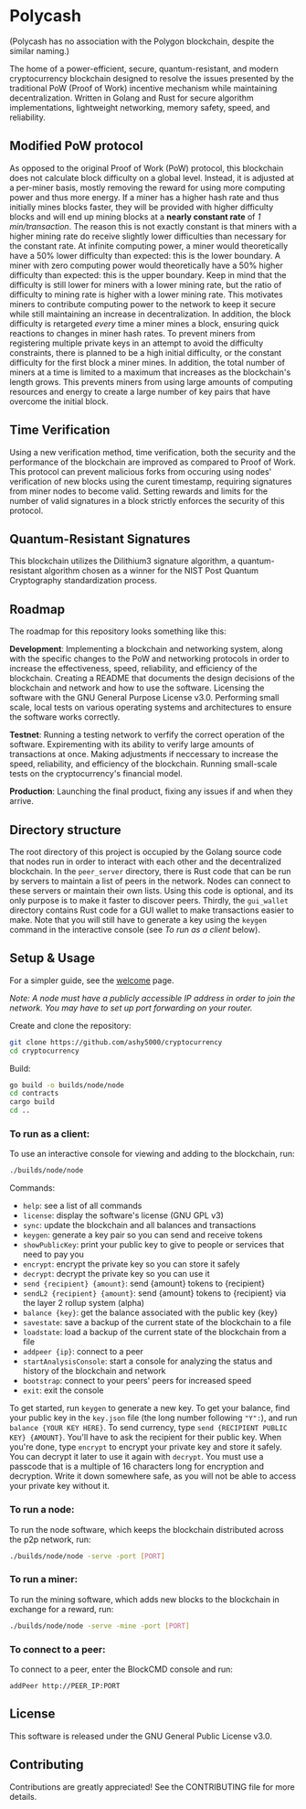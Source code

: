 # Polycash

(Polycash has no association with the Polygon blockchain, despite the similar naming.)

The home of a power-efficient, secure, quantum-resistant, and modern cryptocurrency blockchain designed to resolve the issues presented by the traditional PoW (Proof of Work) incentive mechanism while maintaining decentralization. Written in Golang and Rust for secure algorithm implementations, lightweight networking, memory safety, speed, and reliability.

## Modified PoW protocol

As opposed to the original Proof of Work (PoW) protocol, this blockchain does not calculate block difficulty on a global level. Instead, it is adjusted at a per-miner basis, mostly removing the reward for using more computing power and thus more energy. If a miner has a higher hash rate and thus initially mines blocks faster, they will be provided with higher difficulty blocks and will end up mining blocks at a **nearly constant rate** of _1 min/transaction_. The reason this is not exactly constant is that miners with a higher mining rate do receive slightly lower difficulties than necessary for the constant rate. At infinite computing power, a miner would theoretically have a 50% lower difficulty than expected: this is the lower boundary. A miner with zero computing power would theoretically have a 50% higher difficulty than expected: this is the upper boundary. Keep in mind that the difficulty is still lower for miners with a lower mining rate, but the ratio of difficulty to mining rate is higher with a lower mining rate. This motivates miners to contribute computing power to the network to keep it secure while still maintaining an increase in decentralization. In addition, the block difficulty is retargeted _every_ time a miner mines a block, ensuring quick reactions to changes in miner hash rates. To prevent miners from registering multiple private keys in an attempt to avoid the difficulty constraints, there is planned to be a high initial difficulty, or the constant difficulty for the first block a miner mines. In addition, the total number of miners at a time is limited to a maximum that increases as the blockchain's length grows. This prevents miners from using large amounts of computing resources and energy to create a large number of key pairs that have overcome the initial block.

## Time Verification

Using a new verification method, time verification, both the security and the performance of the blockchain are improved as compared to Proof of Work. This protocol can prevent malicious forks from occuring using nodes' verification of new blocks using the curent timestamp, requiring signatures from miner nodes to become valid. Setting rewards and limits for the number of valid signatures in a block strictly enforces the security of this protocol.

## Quantum-Resistant Signatures

This blockchain utilizes the Dilithium3 signature algorithm, a quantum-resistant algorithm chosen as a winner for the NIST Post Quantum Cryptography standardization process.

## Roadmap

The roadmap for this repository looks something like this:

**Development**: Implementing a blockchain and networking system, along with the specific changes to the PoW and networking protocols in order to increase the effectiveness, speed, reliability, and efficiency of the blockchain. Creating a README that documents the design decisions of the blockchain and network and how to use the software. Licensing the software with the GNU General Purpose License v3.0. Performing small scale, local tests on various operating systems and architectures to ensure the software works correctly.

**Testnet**: Running a testing network to verfify the correct operation of the software. Expirementing with its ability to verify large amounts of transactions at once. Making adjustments if neccessary to increase the speed, reliability, and efficiency of the blockchain. Running small-scale tests on the cryptocurrency's financial model.

**Production**: Launching the final product, fixing any issues if and when they arrive.

## Directory structure

The root directory of this project is occupied by the Golang source code that nodes run in order to interact with each other and the decentralized blockchain. In the `peer_server` directory, there is Rust code that can be run by servers to maintain a list of peers in the network. Nodes can connect to these servers or maintain their own lists. Using this code is optional, and its only purpose is to make it faster to discover peers. Thirdly, the `gui_wallet` directory contains Rust code for a GUI wallet to make transactions easier to make. Note that you will still have to generate a key using the `keygen` command in the interactive console (see _To run as a client_ below).

## Setup & Usage

For a simpler guide, see the [welcome](docs/welcome.md) page.

_Note: A node must have a publicly accessible IP address in order to join the network. You may have to set up port forwarding on your router._

Create and clone the repository:

```bash
git clone https://github.com/ashy5000/cryptocurrency
cd cryptocurrency
```

Build:

```bash
go build -o builds/node/node
cd contracts
cargo build
cd ..
```

### To run as a client:

To use an interactive console for viewing and adding to the blockchain, run:

```bash
./builds/node/node
```

Commands:

- `help`: see a list of all commands
- `license`: display the software's license (GNU GPL v3)
- `sync`: update the blockchain and all balances and transactions
- `keygen`: generate a key pair so you can send and receive tokens
- `showPublicKey`: print your public key to give to people or services that need to pay you
- `encrypt`: encrypt the private key so you can store it safely
- `decrypt`: decrypt the private key so you can use it
- `send {recipient} {amount}`: send {amount} tokens to {recipient}
- `sendL2 {recipient} {amount}`: send {amount} tokens to {recipient} via the layer 2 rollup system (alpha)
- `balance {key}`: get the balance associated with the public key {key}
- `savestate`: save a backup of the current state of the blockchain to a file
- `loadstate`: load a backup of the current state of the blockchain from a file
- `addpeer {ip}`: connect to a peer
- `startAnalysisConsole`: start a console for analyzing the status and history of the blockchain and network
- `bootstrap`: connect to your peers' peers for increased speed
- `exit`: exit the console

To get started, run `keygen` to generate a new key. To get your balance, find your public key in the `key.json` file (the long number following `"Y":`), and run `balance {YOUR KEY HERE}`. To send currency, type `send {RECIPIENT PUBLIC KEY} {AMOUNT}`. You'll have to ask the recipient for their public key. When you're done, type `encrypt` to encrypt your private key and store it safely. You can decrypt it later to use it again with `decrypt`. You must use a passcode that is a multiple of 16 characters long for encryption and decryption. Write it down somewhere safe, as you will not be able to access your private key without it.

### To run a node:

To run the node software, which keeps the blockchain distributed across the p2p network, run:

```bash
./builds/node/node -serve -port [PORT]
```

### To run a miner:

To run the mining software, which adds new blocks to the blockchain in exchange for a reward, run:

```bash
./builds/node/node -serve -mine -port [PORT]
```

### To connect to a peer:

To connect to a peer, enter the BlockCMD console and run:

```
addPeer http://PEER_IP:PORT
```

## License

This software is released under the GNU General Public License v3.0.

## Contributing

Contributions are greatly appreciated! See the CONTRIBUTING file for more details.
